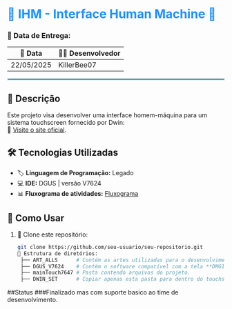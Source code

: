 <p align="center">
  <h1 style="color:#1E90FF;">🚀 IHM - Interface Human Machine 🚀</h1>
</p>

### 📅 Data de Entrega:
| 📅 Data   | 👨‍💻 Desenvolvedor|
|------------|-----------------|
| 22/05/2025 | KillerBee07     |

<hr style="border: 2px solid #ADD8E6;">

## 📌 Descrição
Este projeto visa desenvolver uma interface homem-máquina para um sistema touchscreen fornecido por Dwin:  
🔗 [Visite o site oficial](https://www.dwin-global.com/).

## 🛠️ Tecnologias Utilizadas
- 🏷️ **Linguagem de Programação:** Legado  
- 💻 **IDE:** DGUS | versão V7624  
- 📊 **Fluxograma de atividades:** [Fluxograma](https://univillebr-my.sharepoint.com/:u:/g/personal/alessandromarques_univille_br/EZWGakh2Sy5PgEKaw5nLkxUBKjoCK1qEQRZ841f0cbRjqA?e=fn5NLU)  

## 🔧 Como Usar
1. 🔄 Clone este repositório:
   ```sh
   git clone https://github.com/seu-usuario/seu-repositorio.git
   📂 Estrutura de diretórios:
    ├── ART_ALLS      # Contém as artes utilizadas para o desenvolvimento da interface.
    ├── DGUS_V7624    # Contém o software compatível com a tela **DMG10600C070_03WTR**.
    ├── mainTouch7647 # Pasta contendo arquivos do projeto.
    ├── DWIN_SET      # Copiar apenas esta pasta para dentro do touchscreen.
##Status
###Finalizado mas com suporte basico ao time de desenvolvimento.
